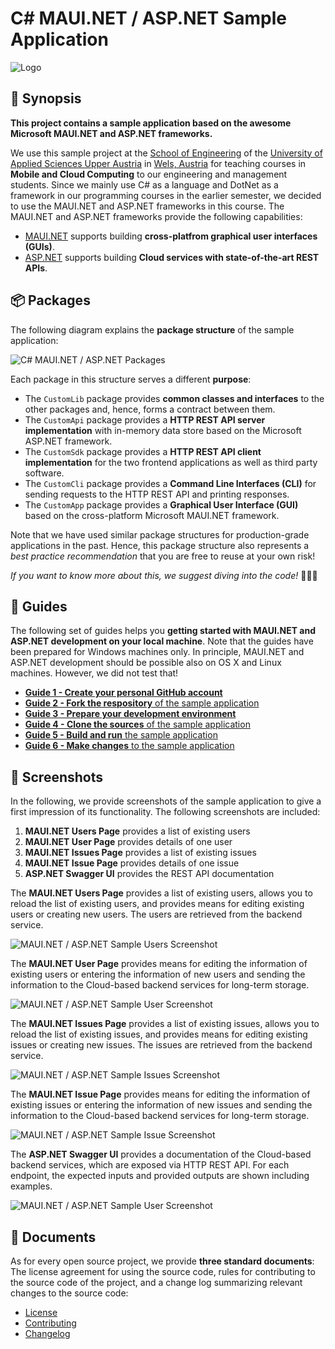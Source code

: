 # C# MAUI.NET / ASP.NET Sample Application

![Logo](./Images/MAUI_ASPNET_Sample_Social_Preview_Image.png)

## 💬 Synopsis

**This project contains a sample application based on the awesome Microsoft MAUI.NET and ASP.NET frameworks.**

We use this sample project at the [School of Engineering](https://www.fh-ooe.at/campus-wels/) of the [University of Applied Sciences Upper Austria](https://www.fh-ooe.at/) in [Wels, Austria](https://www.wels.at/) for teaching courses in **Mobile and Cloud Computing** to our engineering and management students. Since we mainly use C# as a language and DotNet as a framework in our programming courses in the earlier semester, we decided to use the  MAUI.NET and ASP.NET frameworks in this course. The MAUI.NET and ASP.NET frameworks provide the following capabilities:

- [MAUI.NET](https://dotnet.microsoft.com/en-us/apps/maui) supports building **cross-platfrom graphical user interfaces (GUIs)**.
- [ASP.NET](https://dotnet.microsoft.com/en-us/apps/aspnet) supports building **Cloud services with state-of-the-art REST APIs**.

## 📦 Packages

The following diagram explains the **package structure** of the sample application:

![C# MAUI.NET / ASP.NET Packages](./Models/Package/Full.svg)

Each package in this structure serves a different **purpose**:

- The `CustomLib` package provides **common classes and interfaces** to the other packages and, hence, forms a contract between them.
- The `CustomApi` package provides a **HTTP REST API server implementation** with in-memory data store based on the Microsoft ASP.NET framework.
- The `CustomSdk` package provides a **HTTP REST API client implementation** for the two frontend applications as well as third party software.
- The `CustomCli` package provides a **Command Line Interfaces (CLI)** for sending requests to the HTTP REST API and printing responses.
- The `CustomApp` package provides a **Graphical User Interface (GUI)** based on the cross-platform Microsoft MAUI.NET framework.

Note that we have used similar package structures for production-grade applications in the past. Hence, this package structure also represents a *best practice recommendation* that you are free to reuse at your own risk!

*If you want to know more about this, we suggest diving into the code!* 👩‍💻😉


## 📝 Guides

The following set of guides helps you **getting started with MAUI.NET and ASP.NET development on your local machine**. Note that the guides have been prepared for Windows machines only. In principle, MAUI.NET and ASP.NET development should be possible also on OS X and Linux machines. However, we did not test that!

- [**Guide 1 - Create your personal GitHub account**](./Guides/0_Register/README.md)
- [**Guide 2 - Fork the respository** of the sample application](./Guides/1_Fork/README.md)
- [**Guide 3 - Prepare your development environment**](./Guides/2_Prepare/README.md)
- [**Guide 4 - Clone the sources** of the sample application](./Guides/3_Clone/README.md)
- [**Guide 5 - Build and run** the sample application](./Guides/4_Run/README.md)
- [**Guide 6 - Make changes** to the sample application](./Guides/5_Change/README.md)

## 📸 Screenshots

In the following, we provide screenshots of the sample application to give a first impression of its functionality. The following screenshots are included:

1. **MAUI.NET Users Page** provides a list of existing users
2. **MAUI.NET User Page** provides details of one user
3. **MAUI.NET Issues Page** provides a list of existing issues
4. **MAUI.NET Issue Page** provides details of one issue
5. **ASP.NET Swagger UI** provides the REST API documentation

The **MAUI.NET Users Page** provides a list of existing users, allows you to reload the list of existing users, and provides means for editing existing users or creating new users. The users are retrieved from the backend service.

![MAUI.NET / ASP.NET Sample Users Screenshot](./Screenshots/CustomApp-Users.png)

The **MAUI.NET User Page** provides means for editing the information of existing users or entering the information of new users and sending the information to the Cloud-based backend services for long-term storage.

![MAUI.NET / ASP.NET Sample User Screenshot](./Screenshots/CustomApp-User.png)

The **MAUI.NET Issues Page** provides a list of existing issues, allows you to reload the list of existing issues, and provides means for editing existing issues or creating new issues. The issues are retrieved from the backend service.

![MAUI.NET / ASP.NET Sample Issues Screenshot](./Screenshots/CustomApp-Issues.png)

The **MAUI.NET Issue Page** provides means for editing the information of existing issues or entering the information of new issues and sending the information to the Cloud-based backend services for long-term storage.

![MAUI.NET / ASP.NET Sample Issue Screenshot](./Screenshots/CustomApp-Issue.png)

The **ASP.NET Swagger UI** provides a documentation of the Cloud-based backend services, which are exposed via HTTP REST API. For each endpoint, the expected inputs and provided outputs are shown including examples.

![MAUI.NET / ASP.NET Sample User Screenshot](./Screenshots/CustomApi.png)

## 📜 Documents

As for every open source project, we provide **three standard documents**: The license agreement for using the source code, rules for contributing to the source code of the project, and a change log summarizing relevant changes to the source code:

- [License](./LICENSE.md)
- [Contributing](./CONTRIBUTING.md)
- [Changelog](./CHANGELOG.md)